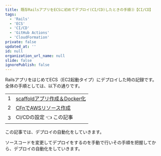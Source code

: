 ```yaml
---
title: 既存RailsアプリをECSに初めてデプロイ(CI/CD)したときの手順③【CI/CD】
tags:
  - 'Rails'
  - 'ECS'
  - 'CI/CD'
  - 'GitHub Actions'
  - 'CloudFormation'
private: false
updated_at: ''
id: null
organization_url_name: null
slide: false
ignorePublish: false
---
```

RailsアプリをはじめてECS（EC2起動タイプ）にデプロイした時の記録です。
全体の手順としては、以下の通りです。

|     |                                        | 
| --- | -------------------------------------------- | 
| 1   | [scaffoldアプリ作成＆Docker化]() | 
| 2   | [CFnでAWSリソース作成]()                     | 
| 3   | CI/CDの設定 👈 この記事                                 | 


この記事では、デプロイの自動化をしていきます。

ソースコードを変更してデプロイをするのを手動で行いその手順を把握してから、デプロイの自動化をしていきます。
